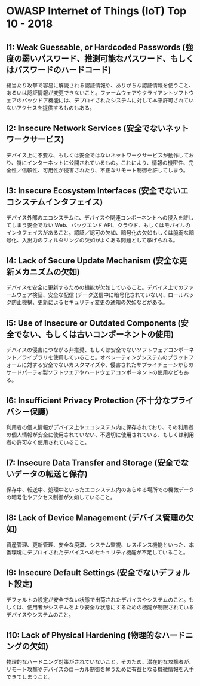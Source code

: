 # OWASP Internet of Things (IoT) Top 10 - 2018


## I1: Weak Guessable, or Hardcoded Passwords (強度の弱いパスワード、推測可能なパスワード、もしくはパスワードのハードコード)
総当たり攻撃で容易に解読される認証情報や、ありがちな認証情報を使うこと、あるいは認証情報が変更できないこと。ファームウェアやクライアントソフトウェアのバックドア機能には、デプロイされたシステムに対して本来許可されていないアクセスを提供するものもある。

## I2: Insecure Network Services (安全でないネットワークサービス)
デバイス上に不要な、もしくは安全ではないネットワークサービスが動作しており、特にインターネットに公開されているもの。これにより、情報の機密性、完全性／信頼性、可用性が侵害されたり、不正なリモート制御を許してしまう。

## I3: Insecure Ecosystem Interfaces (安全でないエコシステムインタフェイス)
デバイス外部のエコシステムに、デバイスや関連コンポーネントへの侵入を許してしまう安全でない Web、バックエンド API、クラウド、もしくはモバイルのインタフェイスがあること。認証／認可の欠如、暗号化の欠如もしくは脆弱な暗号化、入出力のフィルタリングの欠如がよくある問題として挙げられる。

## I4: Lack of Secure Update Mechanism (安全な更新メカニズムの欠如)
デバイスを安全に更新するための機能が欠如していること。デバイス上でのファームウェア検証、安全な配信 (データ送信中に暗号化されていない)、ロールバック防止機構、更新によるセキュリティ変更の通知の欠如などがある。

## I5: Use of Insecure or Outdated Components (安全でない、もしくは古いコンポーネントの使用)
デバイスの侵害につながる非推奨、もしくは安全でないソフトウェアコンポーネント／ライブラリを使用していること。オペレーティングシステムのプラットフォームに対する安全でないカスタマイズや、侵害されたサプライチェーンからのサードパーティ製ソフトウエアやハードウェアコンポーネントの使用などもある。

## I6: Insufficient Privacy Protection (不十分なプライバシー保護)
利用者の個人情報がデバイス上やエコシステム内に保存されており、その利用者の個人情報が安全に使用されていない、不適切に使用されている、もしくは利用者の許可なく使用されていること。

## I7: Insecure Data Transfer and Storage (安全でないデータの転送と保存)
保存中、転送中、処理中といったエコシステム内のあらゆる場所での機微データの暗号化やアクセス制御が欠如していること。

## I8: Lack of Device Management (デバイス管理の欠如)
資産管理、更新管理、安全な廃棄、システム監視、レスポンス機能といった、本番環境にデプロイされたデバイスへのセキュリティ機能が不足していること。

## I9: Insecure Default Settings (安全でないデフォルト設定)
デフォルトの設定が安全でない状態で出荷されたデバイスやシステムのこと。もしくは、使用者がシステムをより安全な状態にするための機能が制限されているデバイスやシステムのこと。

## I10: Lack of Physical Hardening (物理的なハードニングの欠如)
物理的なハードニング対策がされていないこと。そのため、潜在的な攻撃者が、リモート攻撃やデバイスのローカル制御を奪うために有益となる機微情報を入手できてしまうこと。
